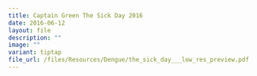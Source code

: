 ```yaml
---
title: Captain Green The Sick Day 2016
date: 2016-06-12
layout: file
description: ""
image: ""
variant: tiptap
file_url: /files/Resources/Dengue/the_sick_day___low_res_preview.pdf
---
```


